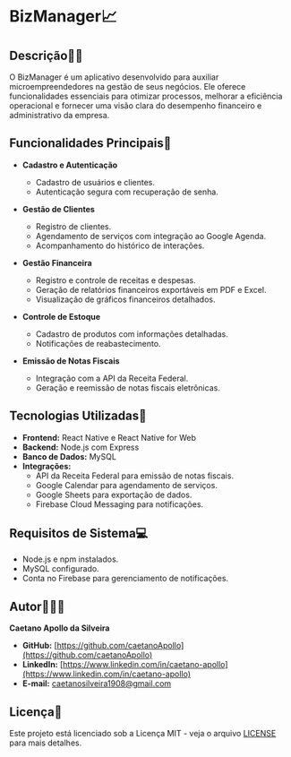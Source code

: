 # BizManager📈

## Descrição✍🏽
O BizManager é um aplicativo desenvolvido para auxiliar microempreendedores na gestão de seus negócios. Ele oferece funcionalidades essenciais para otimizar processos, melhorar a eficiência operacional e fornecer uma visão clara do desempenho financeiro e administrativo da empresa.

## Funcionalidades Principais📱
- **Cadastro e Autenticação**
  - Cadastro de usuários e clientes.
  - Autenticação segura com recuperação de senha.

- **Gestão de Clientes**
  - Registro de clientes.
  - Agendamento de serviços com integração ao Google Agenda.
  - Acompanhamento do histórico de interações.

- **Gestão Financeira**
  - Registro e controle de receitas e despesas.
  - Geração de relatórios financeiros exportáveis em PDF e Excel.
  - Visualização de gráficos financeiros detalhados.

- **Controle de Estoque**
  - Cadastro de produtos com informações detalhadas.
  - Notificações de reabastecimento.

- **Emissão de Notas Fiscais**
  - Integração com a API da Receita Federal.
  - Geração e reemissão de notas fiscais eletrônicas.

## Tecnologias Utilizadas👾
- **Frontend:** React Native e React Native for Web
- **Backend:** Node.js com Express
- **Banco de Dados:** MySQL
- **Integrações:**
  - API da Receita Federal para emissão de notas fiscais.
  - Google Calendar para agendamento de serviços.
  - Google Sheets para exportação de dados.
  - Firebase Cloud Messaging para notificações.

## Requisitos de Sistema💻
- Node.js e npm instalados.
- MySQL configurado.
- Conta no Firebase para gerenciamento de notificações.

## Autor🧑🏽‍💻

**Caetano Apollo da Silveira**

- **GitHub:** [https://github.com/caetanoApollo](https://github.com/caetanoApollo)
- **LinkedIn:** [https://www.linkedin.com/in/caetano-apollo](https://www.linkedin.com/in/caetano-apollo)
- **E-mail:** [caetanosilveira1908@gmail.com](mailto:caetanosilveira1908@gmail.com)

## Licença📄

Este projeto está licenciado sob a Licença MIT - veja o arquivo [LICENSE](LICENSE) para mais detalhes.
